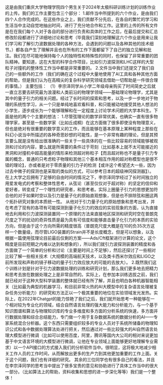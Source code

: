 这是由我们重庆大学物理学院四个男生关于2024年太极科研训练计划的训练作业的上传。我们的工作主要包含三个部分：
1.邮件当中所提到的六个作业，是由我们四个人合作完成的。在这些作业之上，我们贡献不分先后，在各自的繁忙的学习和生活当中主动自觉地抽出时间，进行了充分地合作和工作。这里的上传的所有文件是在在我们每个人对于各自的部分进行负责和具体的工作之后，在最后提交和汇总修改阶段都进行了详细地讨论和思考（毕竟我们深刻地理解这六个作业是用来让我们学习和了解引力波数据处理的各种方法，会遇到的问题以及各种其他的技术细节。）都各自产生了理解并且也在所有的工作下面都留下了自己的独立见解和批注。我们在尽可能地保持每个人的独特性和特殊性的同时，也保留了非常重要的团队精神。要知道，这在大型的科学合作项目，比如引力波探测和LHC这样的大型粒子对撞机的整体性工作当中都是非常重要的。
2.文件当中我们还提交了我们自己的一些额外的工作（我们的确在这个过程中大量地使用了AI工具和各种其他方面的帮助，但是我们认为在高精尖的复杂科学研究领域去借助一切帮助是一件很合理的事情。）
主要包括：
（1）李宗泽同学从小学二年级母亲购买了时间简史之后就一直立志要去研究最为浪漫和人类前沿的物理学领域——基础理论物理学，尤其是其中的量子引力的相关问题。经过了长时间的探索和思考，以及一步一步地对于物理的系统性学习，从一个只是单纯地喜欢看科普，和只能被动地接受其他人想法的小学生，逐步成长为一个能够理解和在一定程度上讨论学术问题的大学本科生。下面是他的两个个主要的想法：
1.尽管弦理论的数学非常优美，也确实一直有很多物理学家，甚至是一些数学家（比如丘成桐）在这方面做了很多即使没有物理意义，但也是绝对有很重要的数学意义的工作，而且能够在基本原理上某种程度上那些在科幻小说当中所描述的各种奇思妙想的可能性，是一个非常有趣的理论，但是其预言要么就是没有给出很准确的一些关于一些具体的在一些比较容易的领域能够被观测和讨论的内容，要么就是所需要的条件过于苛刻（比如基本上就不太可能接近的黑洞和对撞机中超高能量的情形来检测超对称粒子【而且超对称也不是量子引力专属的概念，普通的只考虑粒子物理和其他三个基本相互作用的超对称模型也是很不错的理论】，亦或者是对于零质量的引力子的检测【或许这个希望还大一些，因为过去中微子的探测也是采取的类似的方式，可以参考日本的超级神冈探测器】）。
在上大学之后拥有了足够的自由时间的情况之下，李宗泽同学经过了长时间独立的用爱发电式的考察和整体性思考，从弦论（甚至仅仅对于超对称）的坚定的信仰和爱好者，转变成了一个理性的研究者，和思考者。实际上圈量子引力的思想更加符合他的对于如果时空以及引力是量子化的原始直观想象，但是也不排除弦和圈这两个拓扑研究对象的本质统一性。
从他对于引力量子化的原始想象和思考出发，并在考虑了现有的各项有可能探测到量子化引力的效应的实验现象的方面，认为直接地去利用和引力波探测装置同一个原理的方法来直接地区探测和研究时空在普朗克尺度之下的扰动的奇异性质是最为具有可信度和能够直击量子化引力的本质的实验方向，但是由于这个方向所需的精度很高（普朗克尺度大概是在10的负35次方这样一个数量级，而尽管LIGO装置的Strain并不是长度概念，但是可以想象，以及根据一篇使用弦理论目前最后仅剩的方案——Ads/Cft框架进行计算的论文，这个精度是目前短期之内难以达到和想象的），所以我们就引力波探测装置的精度和各方面做了一个简单的分析和讨论（主要是时间上不足够），然后还探讨了一些相对比较了解一些相关技术（大规模的高端航天技术，以及类卡西米尔效应和LIGO之前所发现和声称的镜子移动的量子引力效应放大的可能的去放大）。
2.既然我们这个训练计划是针对于引力波数据处理的训练和研究计划，那么我们更多地去把精力和思考去放在数据处理之上是非常自然的。实际上，在参加本训练选拔之前，我们就已经对于这种大型科学装置的整体就已经有所了解，并且也明白各种机器智能相关（比如最为典型的机器学习，和目前非常火热的AI大模型中的复杂语言处理被复杂任务分析能力）的研究和方法正以一个极其重要的地位在实验领域发光发热。实际上，在2022年Chatgpt的能力惊艳了我们之后，我们就开始思考一种能够在一个相对较为专业化的领域，结合自然语言处理的强大能力和分析能力，与一个基于知识图谱和算法与物理知识库的专业多维度和多方面的分析系统的快速，多方面并行数据处理和综合总结能力，专门做一个用于复杂数据系统的数据分析的AI——专家系统混合分析器。这个东西只需要组织较多的专业人员对于系统所储备的物理知识公式和各中数据处理算法处进行把关，然后通过对一些比较强大的AI自然语言处理大模型进行微调（比如可以使用百度，阿里，腾讯等国内大公司的相对来说更加基于中文语言环境的大模型进行微调，让他在专业领域上面能够更好地理解专业需求）以一个API接口的方式接入我们的分析软件当中。很明显，这将极大地减少相关工作人员的工作时间，从而解放出更多的生产力到其他更加重要的工作上面。关于这个问题，我们也有详细的研究。
其余的三位同学也有很多自己的看法，并且在李宗泽同学的思考当中提出了很多宝贵的意见和协助进行了具体工作当中的很大一部分。（比如算法上的帮助，资料收集和思想的进一步深化等等）我们是一个整体！
